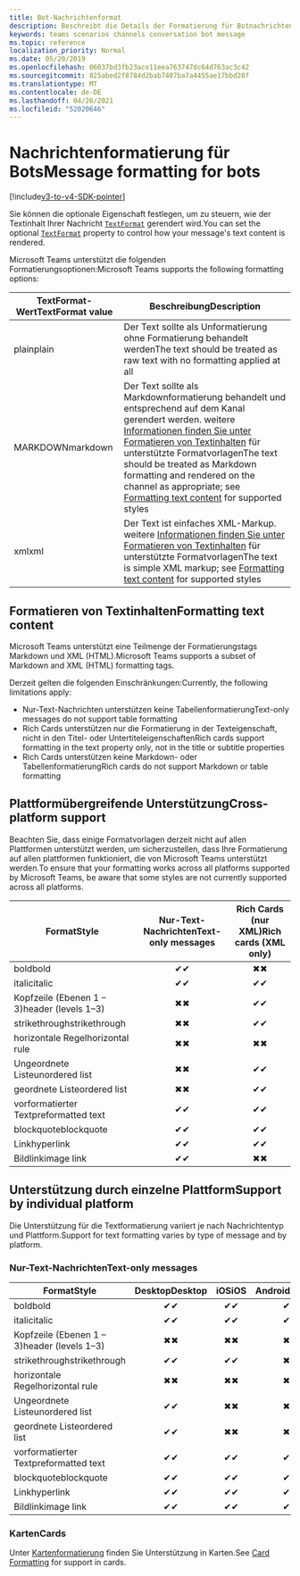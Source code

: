 ```yaml
---
title: Bot-Nachrichtenformat
description: Beschreibt die Details der Formatierung für Botnachrichten
keywords: teams scenarios channels conversation bot message
ms.topic: reference
localization_priority: Normal
ms.date: 05/20/2019
ms.openlocfilehash: 06037bd3fb23ace11eea763747dc64d763ac3c42
ms.sourcegitcommit: 825abed2f8784d2bab7407ba7a4455ae17bbd28f
ms.translationtype: MT
ms.contentlocale: de-DE
ms.lasthandoff: 04/26/2021
ms.locfileid: "52020646"
---
```

# <a name="message-formatting-for-bots"></a><span data-ttu-id="f6686-104">Nachrichtenformatierung für Bots</span><span class="sxs-lookup"><span data-stu-id="f6686-104">Message formatting for bots</span></span>

[!include[v3-to-v4-SDK-pointer](~/includes/v3-to-v4-pointer-bots.md)]

<span data-ttu-id="f6686-105">Sie können die optionale Eigenschaft festlegen, um zu steuern, wie der Textinhalt Ihrer Nachricht [`TextFormat`](/bot-framework/dotnet/bot-builder-dotnet-create-messages#customizing-a-message) gerendert wird.</span><span class="sxs-lookup"><span data-stu-id="f6686-105">You can set the optional [`TextFormat`](/bot-framework/dotnet/bot-builder-dotnet-create-messages#customizing-a-message) property to control how your message's text content is rendered.</span></span>

<span data-ttu-id="f6686-106">Microsoft Teams unterstützt die folgenden Formatierungsoptionen:</span><span class="sxs-lookup"><span data-stu-id="f6686-106">Microsoft Teams supports the following formatting options:</span></span>

| <span data-ttu-id="f6686-107">TextFormat-Wert</span><span class="sxs-lookup"><span data-stu-id="f6686-107">TextFormat value</span></span> | <span data-ttu-id="f6686-108">Beschreibung</span><span class="sxs-lookup"><span data-stu-id="f6686-108">Description</span></span> |
| --- | --- |
| <span data-ttu-id="f6686-109">plain</span><span class="sxs-lookup"><span data-stu-id="f6686-109">plain</span></span> | <span data-ttu-id="f6686-110">Der Text sollte als Unformatierung ohne Formatierung behandelt werden</span><span class="sxs-lookup"><span data-stu-id="f6686-110">The text should be treated as raw text with no formatting applied at all</span></span> |
| <span data-ttu-id="f6686-111">MARKDOWN</span><span class="sxs-lookup"><span data-stu-id="f6686-111">markdown</span></span> | <span data-ttu-id="f6686-112">Der Text sollte als Markdownformatierung behandelt und entsprechend auf dem Kanal gerendert werden. weitere [Informationen finden Sie unter Formatieren von Textinhalten](#formatting-text-content) für unterstützte Formatvorlagen</span><span class="sxs-lookup"><span data-stu-id="f6686-112">The text should be treated as Markdown formatting and rendered on the channel as appropriate; see [Formatting text content](#formatting-text-content) for supported styles</span></span> |
| <span data-ttu-id="f6686-113">xml</span><span class="sxs-lookup"><span data-stu-id="f6686-113">xml</span></span> | <span data-ttu-id="f6686-114">Der Text ist einfaches XML-Markup. weitere [Informationen finden Sie unter Formatieren von Textinhalten](#formatting-text-content) für unterstützte Formatvorlagen</span><span class="sxs-lookup"><span data-stu-id="f6686-114">The text is simple XML markup; see [Formatting text content](#formatting-text-content) for supported styles</span></span> |

## <a name="formatting-text-content"></a><span data-ttu-id="f6686-115">Formatieren von Textinhalten</span><span class="sxs-lookup"><span data-stu-id="f6686-115">Formatting text content</span></span>

<span data-ttu-id="f6686-116">Microsoft Teams unterstützt eine Teilmenge der Formatierungstags Markdown und XML (HTML).</span><span class="sxs-lookup"><span data-stu-id="f6686-116">Microsoft Teams supports a subset of Markdown and XML (HTML) formatting tags.</span></span>

<span data-ttu-id="f6686-117">Derzeit gelten die folgenden Einschränkungen:</span><span class="sxs-lookup"><span data-stu-id="f6686-117">Currently, the following limitations apply:</span></span>

* <span data-ttu-id="f6686-118">Nur-Text-Nachrichten unterstützen keine Tabellenformatierung</span><span class="sxs-lookup"><span data-stu-id="f6686-118">Text-only messages do not support table formatting</span></span>
* <span data-ttu-id="f6686-119">Rich Cards unterstützen nur die Formatierung in der Texteigenschaft, nicht in den Titel- oder Untertiteleigenschaften</span><span class="sxs-lookup"><span data-stu-id="f6686-119">Rich cards support formatting in the text property only, not in the title or subtitle properties</span></span>
* <span data-ttu-id="f6686-120">Rich Cards unterstützen keine Markdown- oder Tabellenformatierung</span><span class="sxs-lookup"><span data-stu-id="f6686-120">Rich cards do not support Markdown or table formatting</span></span>

## <a name="cross-platform-support"></a><span data-ttu-id="f6686-121">Plattformübergreifende Unterstützung</span><span class="sxs-lookup"><span data-stu-id="f6686-121">Cross-platform support</span></span>

<span data-ttu-id="f6686-122">Beachten Sie, dass einige Formatvorlagen derzeit nicht auf allen Plattformen unterstützt werden, um sicherzustellen, dass Ihre Formatierung auf allen plattformen funktioniert, die von Microsoft Teams unterstützt werden.</span><span class="sxs-lookup"><span data-stu-id="f6686-122">To ensure that your formatting works across all platforms supported by Microsoft Teams, be aware that some styles are not currently supported across all platforms.</span></span>

| <span data-ttu-id="f6686-123">Format</span><span class="sxs-lookup"><span data-stu-id="f6686-123">Style</span></span>                     | <span data-ttu-id="f6686-124">Nur-Text-Nachrichten</span><span class="sxs-lookup"><span data-stu-id="f6686-124">Text-only messages</span></span> | <span data-ttu-id="f6686-125">Rich Cards (nur XML)</span><span class="sxs-lookup"><span data-stu-id="f6686-125">Rich cards (XML only)</span></span> |
| ---                       | :---: | :---: |
| <span data-ttu-id="f6686-126">bold</span><span class="sxs-lookup"><span data-stu-id="f6686-126">bold</span></span>                      | <span data-ttu-id="f6686-127">✔</span><span class="sxs-lookup"><span data-stu-id="f6686-127">✔</span></span> | <span data-ttu-id="f6686-128">✖</span><span class="sxs-lookup"><span data-stu-id="f6686-128">✖</span></span> |
| <span data-ttu-id="f6686-129">italic</span><span class="sxs-lookup"><span data-stu-id="f6686-129">italic</span></span>                    | <span data-ttu-id="f6686-130">✔</span><span class="sxs-lookup"><span data-stu-id="f6686-130">✔</span></span> | <span data-ttu-id="f6686-131">✔</span><span class="sxs-lookup"><span data-stu-id="f6686-131">✔</span></span> |
| <span data-ttu-id="f6686-132">Kopfzeile (Ebenen 1 &ndash; 3)</span><span class="sxs-lookup"><span data-stu-id="f6686-132">header (levels 1&ndash;3)</span></span> | <span data-ttu-id="f6686-133">✖</span><span class="sxs-lookup"><span data-stu-id="f6686-133">✖</span></span> | <span data-ttu-id="f6686-134">✔</span><span class="sxs-lookup"><span data-stu-id="f6686-134">✔</span></span> |
| <span data-ttu-id="f6686-135">strikethrough</span><span class="sxs-lookup"><span data-stu-id="f6686-135">strikethrough</span></span>             | <span data-ttu-id="f6686-136">✖</span><span class="sxs-lookup"><span data-stu-id="f6686-136">✖</span></span> | <span data-ttu-id="f6686-137">✔</span><span class="sxs-lookup"><span data-stu-id="f6686-137">✔</span></span> |
| <span data-ttu-id="f6686-138">horizontale Regel</span><span class="sxs-lookup"><span data-stu-id="f6686-138">horizontal rule</span></span>           | <span data-ttu-id="f6686-139">✖</span><span class="sxs-lookup"><span data-stu-id="f6686-139">✖</span></span> | <span data-ttu-id="f6686-140">✖</span><span class="sxs-lookup"><span data-stu-id="f6686-140">✖</span></span> |
| <span data-ttu-id="f6686-141">Ungeordnete Liste</span><span class="sxs-lookup"><span data-stu-id="f6686-141">unordered list</span></span>            | <span data-ttu-id="f6686-142">✖</span><span class="sxs-lookup"><span data-stu-id="f6686-142">✖</span></span> | <span data-ttu-id="f6686-143">✔</span><span class="sxs-lookup"><span data-stu-id="f6686-143">✔</span></span> |
| <span data-ttu-id="f6686-144">geordnete Liste</span><span class="sxs-lookup"><span data-stu-id="f6686-144">ordered list</span></span>              | <span data-ttu-id="f6686-145">✖</span><span class="sxs-lookup"><span data-stu-id="f6686-145">✖</span></span> | <span data-ttu-id="f6686-146">✔</span><span class="sxs-lookup"><span data-stu-id="f6686-146">✔</span></span> |
| <span data-ttu-id="f6686-147">vorformatierter Text</span><span class="sxs-lookup"><span data-stu-id="f6686-147">preformatted text</span></span>         | <span data-ttu-id="f6686-148">✔</span><span class="sxs-lookup"><span data-stu-id="f6686-148">✔</span></span> | <span data-ttu-id="f6686-149">✔</span><span class="sxs-lookup"><span data-stu-id="f6686-149">✔</span></span> |
| <span data-ttu-id="f6686-150">blockquote</span><span class="sxs-lookup"><span data-stu-id="f6686-150">blockquote</span></span>                | <span data-ttu-id="f6686-151">✔</span><span class="sxs-lookup"><span data-stu-id="f6686-151">✔</span></span> | <span data-ttu-id="f6686-152">✔</span><span class="sxs-lookup"><span data-stu-id="f6686-152">✔</span></span> |
| <span data-ttu-id="f6686-153">Link</span><span class="sxs-lookup"><span data-stu-id="f6686-153">hyperlink</span></span>                 | <span data-ttu-id="f6686-154">✔</span><span class="sxs-lookup"><span data-stu-id="f6686-154">✔</span></span> | <span data-ttu-id="f6686-155">✔</span><span class="sxs-lookup"><span data-stu-id="f6686-155">✔</span></span> |
| <span data-ttu-id="f6686-156">Bildlink</span><span class="sxs-lookup"><span data-stu-id="f6686-156">image link</span></span>                | <span data-ttu-id="f6686-157">✔</span><span class="sxs-lookup"><span data-stu-id="f6686-157">✔</span></span> | <span data-ttu-id="f6686-158">✖</span><span class="sxs-lookup"><span data-stu-id="f6686-158">✖</span></span> |

## <a name="support-by-individual-platform"></a><span data-ttu-id="f6686-159">Unterstützung durch einzelne Plattform</span><span class="sxs-lookup"><span data-stu-id="f6686-159">Support by individual platform</span></span>

<span data-ttu-id="f6686-160">Die Unterstützung für die Textformatierung variiert je nach Nachrichtentyp und Plattform.</span><span class="sxs-lookup"><span data-stu-id="f6686-160">Support for text formatting varies by type of message and by platform.</span></span>

### <a name="text-only-messages"></a><span data-ttu-id="f6686-161">Nur-Text-Nachrichten</span><span class="sxs-lookup"><span data-stu-id="f6686-161">Text-only messages</span></span>

| <span data-ttu-id="f6686-162">Format</span><span class="sxs-lookup"><span data-stu-id="f6686-162">Style</span></span>                     | <span data-ttu-id="f6686-163">Desktop</span><span class="sxs-lookup"><span data-stu-id="f6686-163">Desktop</span></span> | <span data-ttu-id="f6686-164">iOS</span><span class="sxs-lookup"><span data-stu-id="f6686-164">iOS</span></span> | <span data-ttu-id="f6686-165">Android</span><span class="sxs-lookup"><span data-stu-id="f6686-165">Android</span></span> |
| ---                       | :---: | :---: | :---: |
| <span data-ttu-id="f6686-166">bold</span><span class="sxs-lookup"><span data-stu-id="f6686-166">bold</span></span>                      | <span data-ttu-id="f6686-167">✔</span><span class="sxs-lookup"><span data-stu-id="f6686-167">✔</span></span> | <span data-ttu-id="f6686-168">✔</span><span class="sxs-lookup"><span data-stu-id="f6686-168">✔</span></span> | <span data-ttu-id="f6686-169">✔</span><span class="sxs-lookup"><span data-stu-id="f6686-169">✔</span></span> |
| <span data-ttu-id="f6686-170">italic</span><span class="sxs-lookup"><span data-stu-id="f6686-170">italic</span></span>                    | <span data-ttu-id="f6686-171">✔</span><span class="sxs-lookup"><span data-stu-id="f6686-171">✔</span></span> | <span data-ttu-id="f6686-172">✔</span><span class="sxs-lookup"><span data-stu-id="f6686-172">✔</span></span> | <span data-ttu-id="f6686-173">✔</span><span class="sxs-lookup"><span data-stu-id="f6686-173">✔</span></span> |
| <span data-ttu-id="f6686-174">Kopfzeile (Ebenen 1 &ndash; 3)</span><span class="sxs-lookup"><span data-stu-id="f6686-174">header (levels 1&ndash;3)</span></span> | <span data-ttu-id="f6686-175">✖</span><span class="sxs-lookup"><span data-stu-id="f6686-175">✖</span></span> | <span data-ttu-id="f6686-176">✖</span><span class="sxs-lookup"><span data-stu-id="f6686-176">✖</span></span> | <span data-ttu-id="f6686-177">✖</span><span class="sxs-lookup"><span data-stu-id="f6686-177">✖</span></span> |
| <span data-ttu-id="f6686-178">strikethrough</span><span class="sxs-lookup"><span data-stu-id="f6686-178">strikethrough</span></span>             | <span data-ttu-id="f6686-179">✔</span><span class="sxs-lookup"><span data-stu-id="f6686-179">✔</span></span> | <span data-ttu-id="f6686-180">✔</span><span class="sxs-lookup"><span data-stu-id="f6686-180">✔</span></span> | <span data-ttu-id="f6686-181">✖</span><span class="sxs-lookup"><span data-stu-id="f6686-181">✖</span></span> |
| <span data-ttu-id="f6686-182">horizontale Regel</span><span class="sxs-lookup"><span data-stu-id="f6686-182">horizontal rule</span></span>           | <span data-ttu-id="f6686-183">✖</span><span class="sxs-lookup"><span data-stu-id="f6686-183">✖</span></span> | <span data-ttu-id="f6686-184">✖</span><span class="sxs-lookup"><span data-stu-id="f6686-184">✖</span></span> | <span data-ttu-id="f6686-185">✖</span><span class="sxs-lookup"><span data-stu-id="f6686-185">✖</span></span> |
| <span data-ttu-id="f6686-186">Ungeordnete Liste</span><span class="sxs-lookup"><span data-stu-id="f6686-186">unordered list</span></span>            | <span data-ttu-id="f6686-187">✔</span><span class="sxs-lookup"><span data-stu-id="f6686-187">✔</span></span> | <span data-ttu-id="f6686-188">✖</span><span class="sxs-lookup"><span data-stu-id="f6686-188">✖</span></span> | <span data-ttu-id="f6686-189">✖</span><span class="sxs-lookup"><span data-stu-id="f6686-189">✖</span></span> |
| <span data-ttu-id="f6686-190">geordnete Liste</span><span class="sxs-lookup"><span data-stu-id="f6686-190">ordered list</span></span>              | <span data-ttu-id="f6686-191">✔</span><span class="sxs-lookup"><span data-stu-id="f6686-191">✔</span></span> | <span data-ttu-id="f6686-192">✖</span><span class="sxs-lookup"><span data-stu-id="f6686-192">✖</span></span> | <span data-ttu-id="f6686-193">✖</span><span class="sxs-lookup"><span data-stu-id="f6686-193">✖</span></span> |
| <span data-ttu-id="f6686-194">vorformatierter Text</span><span class="sxs-lookup"><span data-stu-id="f6686-194">preformatted text</span></span>         | <span data-ttu-id="f6686-195">✔</span><span class="sxs-lookup"><span data-stu-id="f6686-195">✔</span></span> | <span data-ttu-id="f6686-196">✔</span><span class="sxs-lookup"><span data-stu-id="f6686-196">✔</span></span> | <span data-ttu-id="f6686-197">✔</span><span class="sxs-lookup"><span data-stu-id="f6686-197">✔</span></span> |
| <span data-ttu-id="f6686-198">blockquote</span><span class="sxs-lookup"><span data-stu-id="f6686-198">blockquote</span></span>                | <span data-ttu-id="f6686-199">✔</span><span class="sxs-lookup"><span data-stu-id="f6686-199">✔</span></span> | <span data-ttu-id="f6686-200">✔</span><span class="sxs-lookup"><span data-stu-id="f6686-200">✔</span></span> | <span data-ttu-id="f6686-201">✔</span><span class="sxs-lookup"><span data-stu-id="f6686-201">✔</span></span> |
| <span data-ttu-id="f6686-202">Link</span><span class="sxs-lookup"><span data-stu-id="f6686-202">hyperlink</span></span>                 | <span data-ttu-id="f6686-203">✔</span><span class="sxs-lookup"><span data-stu-id="f6686-203">✔</span></span> | <span data-ttu-id="f6686-204">✔</span><span class="sxs-lookup"><span data-stu-id="f6686-204">✔</span></span> | <span data-ttu-id="f6686-205">✔</span><span class="sxs-lookup"><span data-stu-id="f6686-205">✔</span></span> |
| <span data-ttu-id="f6686-206">Bildlink</span><span class="sxs-lookup"><span data-stu-id="f6686-206">image link</span></span>                | <span data-ttu-id="f6686-207">✔</span><span class="sxs-lookup"><span data-stu-id="f6686-207">✔</span></span> | <span data-ttu-id="f6686-208">✔</span><span class="sxs-lookup"><span data-stu-id="f6686-208">✔</span></span> | <span data-ttu-id="f6686-209">✔</span><span class="sxs-lookup"><span data-stu-id="f6686-209">✔</span></span> |

### <a name="cards"></a><span data-ttu-id="f6686-210">Karten</span><span class="sxs-lookup"><span data-stu-id="f6686-210">Cards</span></span>

<span data-ttu-id="f6686-211">Unter [Kartenformatierung](~/task-modules-and-cards/cards/cards-format.md) finden Sie Unterstützung in Karten.</span><span class="sxs-lookup"><span data-stu-id="f6686-211">See [Card Formatting](~/task-modules-and-cards/cards/cards-format.md) for support in cards.</span></span>

